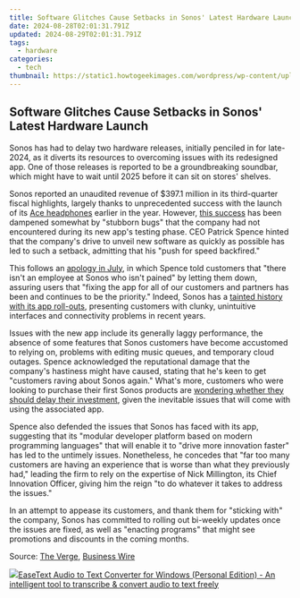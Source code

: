 ```yaml
---
title: Software Glitches Cause Setbacks in Sonos' Latest Hardware Launch
date: 2024-08-28T02:01:31.791Z
updated: 2024-08-29T02:01:31.791Z
tags:
  - hardware
categories:
  - tech
thumbnail: https://static1.howtogeekimages.com/wordpress/wp-content/uploads/wm/2024/05/top-view-of-sonos-ace-headphones.JPG
---
```


## Software Glitches Cause Setbacks in Sonos' Latest Hardware Launch

Sonos has had to delay two hardware releases, initially penciled in for late-2024, as it diverts its resources to overcoming issues with its redesigned app. One of those releases is reported to be a groundbreaking soundbar, which might have to wait until 2025 before it can sit on stores' shelves.

 Sonos reported an unaudited revenue of $397.1 million in its third-quarter fiscal highlights, largely thanks to unprecedented success with the launch of its [Ace headphones](https://mondly-stories.techidaily.com/conveying-deep-emotions-in-magyar-language/) earlier in the year. However, [this success](https://hardware-help.techidaily.com/nvidia-geforce-optimized-drivers-for-windows-download-now/) has been dampened somewhat by "stubborn bugs" that the company had not encountered during its new app's testing phase. CEO Patrick Spence hinted that the company's drive to unveil new software as quickly as possible has led to such a setback, admitting that his "push for speed backfired."

 This follows an [apology in July](https://screen-mirror.techidaily.com/3-facts-you-need-to-know-about-screen-mirroring-vivo-s18-pro-drfone-by-drfone-android/), in which Spence told customers that "there isn't an employee at Sonos who isn't pained" by letting them down, assuring users that "fixing the app for all of our customers and partners has been and continues to be the priority." Indeed, Sonos has a [tainted history with its app roll-outs](https://some-skills.techidaily.com/in-2024-the-pro-drone-experience-a-thorough-look-at-dji-phantom-4/), presenting customers with clunky, unintuitive interfaces and connectivity problems in recent years.

 Issues with the new app include its generally laggy performance, the absence of some features that Sonos customers have become accustomed to relying on, problems with editing music queues, and temporary cloud outages. Spence acknowledged the reputational damage that the company's hastiness might have caused, stating that he's keen to get "customers raving about Sonos again." What's more, customers who were looking to purchase their first Sonos products are [wondering whether they should delay their investment](https://en.community.sonos.com/ask-a-question-228987/should-i-wait-to-buy-my-first-sonos-because-of-the-app-trouble-6901574), given the inevitable issues that will come with using the associated app.

 Spence also defended the issues that Sonos has faced with its app, suggesting that its "modular developer platform based on modern programming languages" that will enable it to "drive more innovation faster" has led to the untimely issues. Nonetheless, he concedes that "far too many customers are having an experience that is worse than what they previously had," leading the firm to rely on the expertise of Nick Millington, its Chief Innovation Officer, giving him the reign "to do whatever it takes to address the issues."

 In an attempt to appease its customers, and thank them for "sticking with" the company, Sonos has committed to rolling out bi-weekly updates once the issues are fixed, as well as "enacting programs" that might see promotions and discounts in the coming months.

 Source: [The Verge](https://www.theverge.com/2024/8/7/24215589/sonos-q3-2024-earnings-ace-headphone-buggy-app), [Business Wire](https://www.businesswire.com/news/home/20240807407271/en/Sonos-Reports-Third-Quarter-Fiscal-2024-Results/)

<ins class="adsbygoogle"
     style="display:block"
     data-ad-format="autorelaxed"
     data-ad-client="ca-pub-7571918770474297"
     data-ad-slot="1223367746"></ins>



<ins class="adsbygoogle"
     style="display:block"
     data-ad-client="ca-pub-7571918770474297"
     data-ad-slot="8358498916"
     data-ad-format="auto"
     data-full-width-responsive="true"></ins>



<!-- affiliate ads begin -->
<a href="https://secure.2checkout.com/order/checkout.php?PRODS=40203538&QTY=1&AFFILIATE=108875&CART=1"><img src="https://secure.avangate.com/images/merchant/cc4b82e826b52ec41c810301548e8f48/products/audio-to-text-transcription-software.png" border="0">EaseText Audio to Text Converter for Windows (Personal Edition) - An intelligent tool to transcribe & convert audio to text freely </a>
<!-- affiliate ads end -->